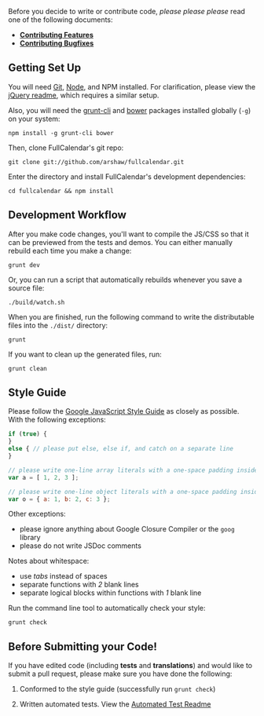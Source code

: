 Before you decide to write or contribute code, *please please please* read one of the following documents:

- [**Contributing Features**](Contributing-Features)
- [**Contributing Bugfixes**](Contributing-Bugfixes)

## Getting Set Up

You will need [Git][git], [Node][node], and NPM installed. For clarification, please view the [jQuery readme][jq-readme], which requires a similar setup.

Also, you will need the [grunt-cli][grunt-cli] and [bower][bower] packages installed globally (`-g`) on your system:

	npm install -g grunt-cli bower

Then, clone FullCalendar's git repo:

	git clone git://github.com/arshaw/fullcalendar.git

Enter the directory and install FullCalendar's development dependencies:

	cd fullcalendar && npm install


## Development Workflow

After you make code changes, you'll want to compile the JS/CSS so that it can be previewed from the tests and demos. You can either manually rebuild each time you make a change:

	grunt dev

Or, you can run a script that automatically rebuilds whenever you save a source file:

	./build/watch.sh

When you are finished, run the following command to write the distributable files into the `./dist/` directory:

	grunt

If you want to clean up the generated files, run:

	grunt clean


## Style Guide

Please follow the [Google JavaScript Style Guide] as closely as possible. With the following exceptions:

```js
if (true) {
}
else { // please put else, else if, and catch on a separate line
}

// please write one-line array literals with a one-space padding inside
var a = [ 1, 2, 3 ];

// please write one-line object literals with a one-space padding inside
var o = { a: 1, b: 2, c: 3 };
```

Other exceptions:

- please ignore anything about Google Closure Compiler or the `goog` library
- please do not write JSDoc comments

Notes about whitespace:

- use *tabs* instead of spaces
- separate functions with *2* blank lines
- separate logical blocks within functions with *1* blank line

Run the command line tool to automatically check your style:

	grunt check


## Before Submitting your Code!

If you have edited code (including **tests** and **translations**) and would like to submit a pull request, please make sure you have done the following:

1. Conformed to the style guide (successfully run `grunt check`)

2. Written automated tests. View the [Automated Test Readme]


[git]: http://git-scm.com/
[node]: http://nodejs.org/
[grunt-cli]: http://gruntjs.com/getting-started#installing-the-cli
[bower]: http://bower.io/
[jq-readme]: https://github.com/jquery/jquery/blob/master/README.md#what-you-need-to-build-your-own-jquery
[karma]: http://karma-runner.github.io/0.10/index.html
[Google JavaScript Style Guide]: http://google-styleguide.googlecode.com/svn/trunk/javascriptguide.xml
[Automated Test Readme]: Automated-Tests